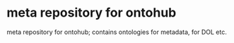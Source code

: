 # meta repository for ontohub
meta repository for ontohub; contains ontologies for metadata, for DOL etc.

